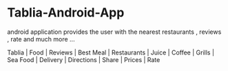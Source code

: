 # Tablia-Android-App
android application provides the user with the nearest restaurants , reviews , rate and much more ...


Tablia | Food | Reviews | Best Meal | 
Restaurants | Juice | Coffee | Grills | 
Sea Food | Delivery | Directions | Share 
| Prices | Rate

